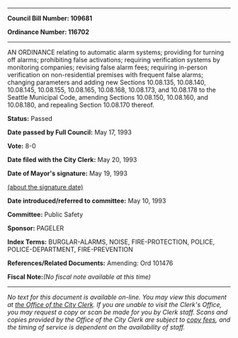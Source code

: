 

********

**Council Bill Number: 109681**
   
**Ordinance Number: 116702**
********

 AN ORDINANCE relating to automatic alarm systems; providing for turning off alarms; prohibiting false activations; requiring verification systems by monitoring companies; revising false alarm fees; requiring in-person verification on non-residential premises with frequent false alarms; changing parameters and adding new Sections 10.08.135, 10.08.140, 10.08.145, 10.08.155, 10.08.165, 10.08.168, 10.08.173, and 10.08.178 to the Seattle Municipal Code, amending Sections 10.08.150, 10.08.160, and 10.08.180, and repealing Section 10.08.170 thereof.

**Status:** Passed
   
**Date passed by Full Council:** May 17, 1993
   
**Vote:** 8-0
   
**Date filed with the City Clerk:** May 20, 1993
   
**Date of Mayor's signature:** May 19, 1993
   
[(about the signature date)](/~public/approvaldate.htm)
   
   
   
**Date introduced/referred to committee:** May 10, 1993
   
**Committee:** Public Safety
   
**Sponsor:** PAGELER
   
   
**Index Terms:** BURGLAR-ALARMS, NOISE, FIRE-PROTECTION, POLICE, POLICE-DEPARTMENT, FIRE-PREVENTION

**References/Related Documents:** Amending: Ord 101476

**Fiscal Note:**_(No fiscal note available at this time)_
********

_No text for this document is available on-line. You may view this document at [the Office of the City Clerk](http://www.seattle.gov/leg/clerk/contactUs.htm). If you are unable to visit the Clerk's Office, you may request a copy or scan be made for you by Clerk staff. Scans and copies provided by the Office of the City Clerk are subject to [copy fees](http://clerk.seattle.gov/~public/clerkfees.htm), and the timing of service is dependent on the availability of staff._

